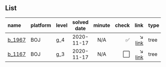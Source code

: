 ## List
| name                                      | platform    | level | solved date | minute | check                | link                                                                                 | type             |
|:------------------------------------------|:------------|:------|:-----------:|:------:|---------------------:|-------------------------------------------------------------------------------------:|:-----------------|
| [b_1967](/boj/gold/1967.cpp)              | BOJ         | g_4   | 2020-11-17  | N/A    | :white_check_mark:   | :arrow_lower_right: [link](https://www.acmicpc.net/problem/1967)                     | tree             |
| [b_1167](/boj/gold/1167.cpp)              | BOJ         | g_3   | 2020-11-17  | N/A    | :white_large_square: | :arrow_lower_right: [link](https://www.acmicpc.net/problem/1167)                     | tree             |